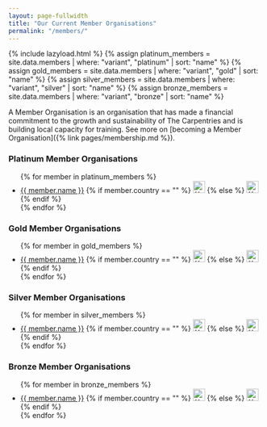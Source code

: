 ```yaml
---
layout: page-fullwidth
title: "Our Current Member Organisations"
permalink: "/members/"
---
```


{% include lazyload.html %}
{% assign platinum_members = site.data.members | where: "variant", "platinum" | sort: "name" %}
{% assign gold_members = site.data.members | where: "variant", "gold" | sort: "name" %}
{% assign silver_members = site.data.members | where: "variant", "silver" | sort: "name" %}
{% assign bronze_members = site.data.members | where: "variant", "bronze" | sort: "name" %}

A Member Organisation is an organisation that has made a financial commitment to
the growth and sustainability of The Carpentries and is building local capacity for training. See more on [becoming a Member Organisation]({% link pages/membership.md %}).

### Platinum Member Organisations

<ul>
{% for member in platinum_members %}
<li>
    <a href = "https://{{ member.domain }}">{{ member.name }}</a>       {% if member.country == "" %}
     <img width="24" src="/files/flags/w3.svg" alt={{member.country}} title={{member.country}} />
     {% else %}
     <img width="24" src="/files/flags/{{ member.country | downcase }}.svg" alt={{member.country}} title={{member.country}} />
     {% endif %}   </li>{% endfor %}
</ul>


### Gold Member Organisations

<ul>
{% for member in gold_members %}
<li>
    <a href = "https://{{ member.domain }}">{{ member.name }}</a>      {% if member.country == "" %}
     <img width="24" src="/files/flags/w3.svg" alt={{member.country}} title={{member.country}} />
     {% else %}
     <img width="24" src="/files/flags/{{ member.country | downcase }}.svg" alt={{member.country}} title={{member.country}} />
     {% endif %}   </li>{% endfor %}
</ul>


### Silver Member Organisations

<ul>
{% for member in silver_members %}
<li>
    <a href = "https://{{ member.domain }}">{{ member.name }}</a>       {% if member.country == "" %}
     <img width="24" src="/files/flags/w3.svg" alt={{member.country}} title={{member.country}} />
     {% else %}
     <img width="24" src="/files/flags/{{ member.country | downcase }}.svg" alt={{member.country}} title={{member.country}} />
     {% endif %}  </li>{% endfor %}
</ul>


### Bronze Member Organisations

<ul>
{% for member in bronze_members %}
<li>
    <a href = "https://{{ member.domain }}">{{ member.name }}</a>       {% if member.country == "" %}
     <img width="24" src="/files/flags/w3.svg" alt={{member.country}} title={{member.country}} />
     {% else %}
     <img width="24" src="/files/flags/{{ member.country | downcase }}.svg" alt={{member.country}} title={{member.country}} />
     {% endif %}  </li>{% endfor %}
</ul>

